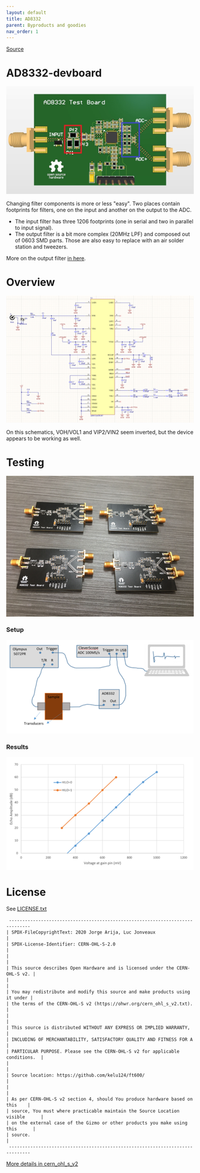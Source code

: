 ```yaml
---
layout: default
title: AD8332
parent: Byproducts and goodies
nav_order: 1
---
```


[Source](https://github.com/kelu124/AD8332-devboard)

# AD8332-devboard

![](https://github.com/kelu124/AD8332-devboard/raw/main/tests/ad8332_test_board.jpg)



Changing filter components is more or less "easy". Two places contain footprints for filters, one on the input and another on the output to the ADC.
* The input filter has three 1206 footprints (one in serial and two in parallel to input signal). 
* The output filter is a bit more complex (20MHz LPF) and composed out of 0603 SMD parts. Those are also easy to replace with an air solder station and tweezers.

More on the output filter [in here](https://github.com/kelu124/AD8332-devboard/blob/main/datasheets/datasheets/aa_filter_report.pdf).

# Overview

![](https://github.com/kelu124/AD8332-devboard/raw/main/schematics.png)

On this schematics, VOH/VOL1 and VIP2/VIN2 seem inverted, but the device appears to be working as well.

# Testing 

![](https://github.com/kelu124/AD8332-devboard/raw/main/tests/batch.jpg)

### Setup

![](https://github.com/kelu124/AD8332-devboard/raw/main/tests/setup.png)

### Results

![](https://github.com/kelu124/AD8332-devboard/raw/main/tests/gain.png)



# License

See [LICENSE.txt](https://github.com/kelu124/AD8332-devboard/blob/main/LICENSE.txt)

```
 ------------------------------------------------------------------------------
| SPDX-FileCopyrightText: 2020 Jorge Arija, Luc Jonveaux                       |
| SPDX-License-Identifier: CERN-OHL-S-2.0                                      |
|                                                                              |
| This source describes Open Hardware and is licensed under the CERN-OHL-S v2. |
|                                                                              |
| You may redistribute and modify this source and make products using it under |
| the terms of the CERN-OHL-S v2 (https://ohwr.org/cern_ohl_s_v2.txt).         |
|                                                                              |
| This source is distributed WITHOUT ANY EXPRESS OR IMPLIED WARRANTY,          |
| INCLUDING OF MERCHANTABILITY, SATISFACTORY QUALITY AND FITNESS FOR A         |
| PARTICULAR PURPOSE. Please see the CERN-OHL-S v2 for applicable conditions.  |
|                                                                              |
| Source location: https://github.com/kelu124/ft600/                           |
|                                                                              |
| As per CERN-OHL-S v2 section 4, should You produce hardware based on this    |
| source, You must where practicable maintain the Source Location visible      |
| on the external case of the Gizmo or other products you make using this      |
| source.                                                                      |
 ------------------------------------------------------------------------------
```

[More details in cern_ohl_s_v2](https://ohwr.org/project/cernohl/wikis/Documents/CERN-OHL-version-2)





